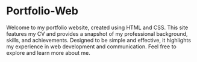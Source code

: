# Portfolio-Web
Welcome to my portfolio website, created using HTML and CSS. This site features my CV and provides a snapshot of my professional background, skills, and achievements. Designed to be simple and effective, it highlights my experience in web development and communication. Feel free to explore and learn more about me.
